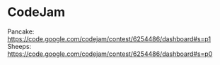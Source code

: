 # CodeJam

Pancake: https://code.google.com/codejam/contest/6254486/dashboard#s=p1
Sheeps: https://code.google.com/codejam/contest/6254486/dashboard#s=p0
